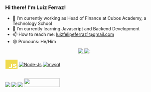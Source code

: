 ### Hi there! I'm Luiz Ferraz!

- 🔭 I’m currently working as Head of Finance at Cubos Academy, a Technology School
- 🌱 I’m currently learning Javascript and Backend Development
- 📫 How to reach me: luizfelipeferraz1@gmail.com
- 😄 Pronouns: He/Him

<div align="center">
  <a href="https://github.com/Louiz-Ferraz">
  <img height="180em" src="https://github-readme-stats.vercel.app/api?username=Louiz-Ferraz&show_icons=true&theme=highcontrast&include_all_commits=true&count_private=true"/>
  <img height="180em" src="https://github-readme-stats.vercel.app/api/top-langs/?username=Louiz-Ferraz&layout=compact&langs_count=7&theme=highcontrast"/>
</div>
  
<div style="display: inline_block"><br>
  <img align="center" alt="Js" height="30" width="40" src="https://raw.githubusercontent.com/devicons/devicon/master/icons/javascript/javascript-plain.svg">
  <img align="center" alt="Node-Js" height="40" width="40" src="https://img.icons8.com/external-tal-revivo-shadow-tal-revivo/344/external-nodejs-is-an-open-source-cross-platform-javascript-run-time-environment-logo-shadow-tal-revivo.png">
  <img align="center" alt="mysql" height="40" width="40" src="https://cdn-icons-png.flaticon.com/512/528/528260.png">
</div>

##
  
<div> 
 <a href="https://discord.com/users/LuizFerraz#6656" target="_blank"><img src="https://img.shields.io/badge/Discord-7289DA?style=for-the-badge&logo=discord&logoColor=white" target="_blank"></a> 
  <a href = "mailto:luizfelipeferraz1@gmail.com"><img src="https://img.shields.io/badge/-Gmail-%23333?style=for-the-badge&logo=gmail&logoColor=white" target="_blank"></a>
  <a href="https://www.linkedin.com/in/luiz-felipe-ferraz/" target="_blank"><img src="https://img.shields.io/badge/-LinkedIn-%230077B5?style=for-the-badge&logo=linkedin&logoColor=white" target="_blank"></a> 
  <a href="https://www.hackerrank.com/luizfelipeferra1?hr_r=1" target="_blank"><img height="27.9" width="115" src="https://camo.githubusercontent.com/49e713e1463692beaff7b552eb60511454485659f6131286eeab9db84e91840a/68747470733a2f2f69302e77702e636f6d2f6772616473696e67616d65732e636f6d2f77702d636f6e74656e742f75706c6f6164732f323031362f30352f3835363737315f3636383232343035333139373834315f313934333639393030395f6f2e706e67" target="_blank"></a> 
 
</div>
